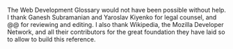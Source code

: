 The Web Development Glossary would not have been possible without help. I thank Ganesh Subramanian and Yaroslav Kiyenko for legal counsel, and @@ for reviewing and editing. I also thank Wikipedia, the Mozilla Developer Network, and all their contributors for the great foundation they have laid so to allow to build this&nbsp;reference.